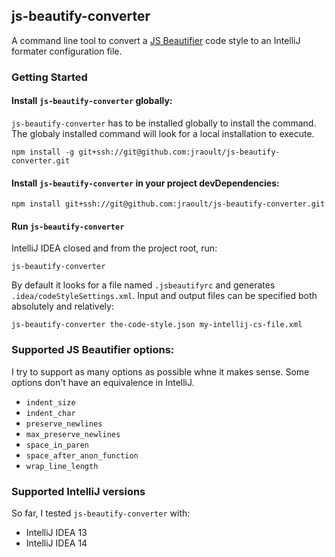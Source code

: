 ## js-beautify-converter
A command line tool to convert a [JS Beautifier](https://github.com/beautify-web/js-beautify) code style to an IntelliJ formater configuration file.

### Getting Started

#### Install `js-beautify-converter` globally:
`js-beautify-converter` has to be installed globally to install the command. The globaly installed command will look for a local installation to execute.

`npm install -g git+ssh://git@github.com:jraoult/js-beautify-converter.git`

#### Install `js-beautify-converter`  in your project devDependencies:
`npm install git+ssh://git@github.com:jraoult/js-beautify-converter.git`

#### Run `js-beautify-converter`
IntelliJ IDEA closed and from the project root, run:
```
js-beautify-converter
```

By default it looks for a file named `.jsbeautifyrc` and generates `.idea/codeStyleSettings.xml`. Input and output files can be specified both absolutely and relatively:
```
js-beautify-converter the-code-style.json my-intellij-cs-file.xml
```
 
### Supported JS Beautifier options:
I try to support as many options as possible whne it makes sense. Some options don't have an equivalence in IntelliJ.

* `indent_size`
* `indent_char`
* `preserve_newlines`
* `max_preserve_newlines`
* `space_in_paren`
* `space_after_anon_function`
* `wrap_line_length`

### Supported IntelliJ versions
So far, I tested `js-beautify-converter` with:
* IntelliJ IDEA 13
* IntelliJ IDEA 14
